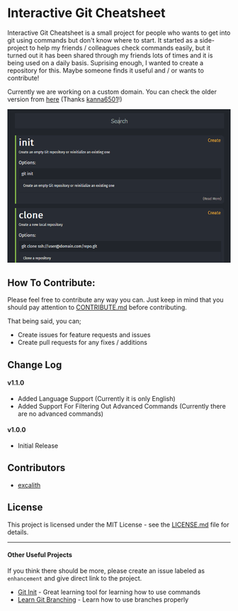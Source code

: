 # Interactive Git Cheatsheet
Interactive Git Cheatsheet is a small project for people who wants to get into git using commands but don't know where to start. It started as a side-project to help my friends / colleagues check commands easily, but it turned out it has been shared through my friends lots of times and it is being used on a daily basis. Suprising enough, I wanted to create a repository for this. Maybe someone finds it useful and / or wants to contribute!

Currently we are working on a custom domain. You can check the older version from [here](http://gitsheet.ml/) (Thanks [kanna6501](https://github.com/kanna6501)!)

![Anim](/images/anim.gif)

## How To Contribute:
Please feel free to contribute any way you can. Just keep in mind that you should pay attention to [CONTRIBUTE.md](.github/CONTRIBUTING.md) before contributing. 

That being said, you can;
* Create issues for feature requests and issues
* Create pull requests for any fixes / additions

## Change Log
#### v1.1.0
* Added Language Support (Currently it is only English)
* Added Support For Filtering Out Advanced Commands (Currently there are no advanced commands)

#### v1.0.0
* Initial Release

## Contributors
* [excalith](https://github.com/excalith)

## License
This project is licensed under the MIT License - see the [LICENSE.md](LICENSE.md) file for details.

___

#### Other Useful Projects
If you think there should be more, please create an issue labeled as `enhancement` and give direct link to the project.
* [Git Init](https://pel-daniel.github.io/git-init) - Great learning tool for learning how to use commands
* [Learn Git Branching](https://learngitbranching.js.org) - Learn how to use branches properly
